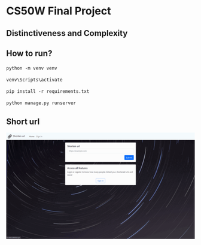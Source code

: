 # CS50W Final Project

## Distinctiveness and Complexity

## How to run?

`python -m venv venv`

`venv\Scripts\activate`

`pip install -r requirements.txt`

`python manage.py runserver`


## Short url
![Preview](short-url.gif)